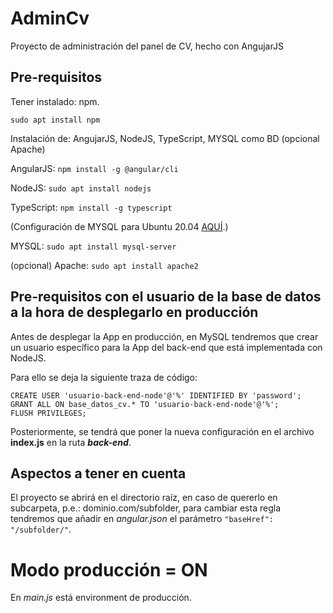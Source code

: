 # AdminCv

Proyecto de administración del panel de CV, hecho con AngujarJS

## Pre-requisitos

Tener instalado: npm.

`sudo apt install npm`

Instalación de: AngujarJS, NodeJS, TypeScript, MYSQL como BD (opcional Apache)

AngularJS: `npm install -g @angular/cli`

NodeJS: `sudo apt install nodejs`

TypeScript: `npm install -g typescript`


(Configuración de MYSQL para Ubuntu 20.04 [AQUÍ](https://www.digitalocean.com/community/tutorials/how-to-install-mysql-on-ubuntu-20-04-es "Configuración MYSQL").)



MYSQL: `sudo apt install mysql-server`

(opcional)
Apache: `sudo apt install apache2`

## Pre-requisitos con el usuario de la base de datos a la hora de desplegarlo en producción

Antes de desplegar la App en producción, en MySQL tendremos que crear un usuario específico para la App del back-end que está implementada con NodeJS.

Para ello se deja la siguiente traza de código:

``` 
CREATE USER 'usuario-back-end-node'@'%' IDENTIFIED BY 'password';
GRANT ALL ON base_datos_cv.* TO 'usuario-back-end-node'@'%';
FLUSH PRIVILEGES;
```

Posteriormente, se tendrá que poner la nueva configuración en el archivo **index.js** en la ruta ***back-end***.

## Aspectos a tener en cuenta

El proyecto se abrirá en el directorio raíz, en caso de quererlo en subcarpeta, p.e.: dominio.com/subfolder, para cambiar esta regla tendremos que añadir en *angular.json* el parámetro `"baseHref": "/subfolder/"`.

# Modo producción = ON

En *main.js* está environment de producción.
